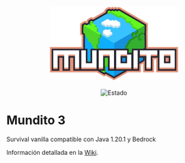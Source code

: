 <p align="center">
  <img src="https://raw.githubusercontent.com/mochos/mundito.github.io/main/marca/Mundito-logo-300.png" alt="Logo" width="300" /><br><br>
  <img src="https://img.shields.io/endpoint?url=https%3A%2F%2Fminecraft-server-status-badge.vercel.app%2Fapi%2Fserver%2Fmundito.mochos.xyz%3Fport%3D25565&style=for-the-badge" alt="Estado"/>
  
</p>

# Mundito 3

Survival vanilla compatible con Java 1.20.1 y Bedrock

Información detallada en la [Wiki](https://github.com/mochos/mundito.github.io/wiki).
